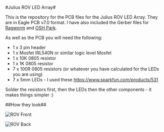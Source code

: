 #Julius ROV LED Array#

This is the repository for the PCB files for the Julius ROV LED Array. They are in Eagle PCB v7.0 format. I have also included the Gerber files for [Ragworm](http://ragworm.eu/) and [OSH Park](https://oshpark.com/).

As well as the PCB you will need the following:

* 1 x 3 pin header
* 1 x Mosfet IRL540N or similar logic level Mosfet
* 1 x 10K 0805 resistor
* 1 x 1K 0805 resistor
* 7 x 100R 0805 resistors (or whatever you have calculated for the LEDs you are using)
* 7 x 5mm LEDs - I used these https://www.sparkfun.com/products/531

Solder the resistors first, then the LEDs then the other components - it makes things simpler :)

##How they look##

![ROV Front](https://pbs.twimg.com/media/BvBwZLxCYAAaY41.jpg)

![ROV Back](https://pbs.twimg.com/media/BvBwXa-CAAAJkek.jpg)
